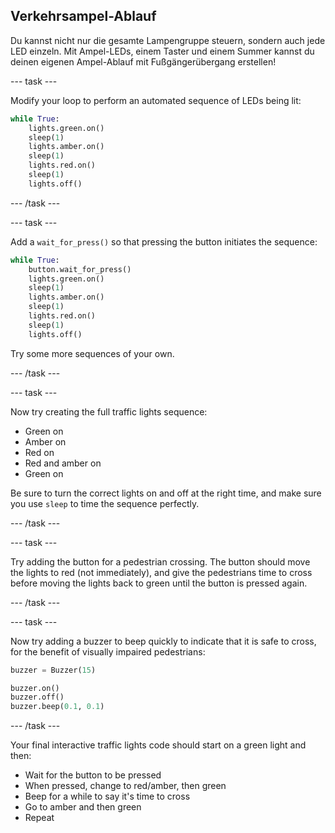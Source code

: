 ## Verkehrsampel-Ablauf

Du kannst nicht nur die gesamte Lampengruppe steuern, sondern auch jede LED einzeln. Mit Ampel-LEDs, einem Taster und einem Summer kannst du deinen eigenen Ampel-Ablauf mit Fußgängerübergang erstellen!

\--- task \---

Modify your loop to perform an automated sequence of LEDs being lit:

```python
while True:
    lights.green.on()
    sleep(1)
    lights.amber.on()
    sleep(1)
    lights.red.on()
    sleep(1)
    lights.off()
```

\--- /task \---

\--- task \---

Add a `wait_for_press()` so that pressing the button initiates the sequence:

```python
while True:
    button.wait_for_press()
    lights.green.on()
    sleep(1)
    lights.amber.on()
    sleep(1)
    lights.red.on()
    sleep(1)
    lights.off()
```

Try some more sequences of your own.

\--- /task \---

\--- task \---

Now try creating the full traffic lights sequence:

- Green on
- Amber on
- Red on
- Red and amber on
- Green on

Be sure to turn the correct lights on and off at the right time, and make sure you use `sleep` to time the sequence perfectly.

\--- /task \---

\--- task \---

Try adding the button for a pedestrian crossing. The button should move the lights to red (not immediately), and give the pedestrians time to cross before moving the lights back to green until the button is pressed again.

\--- /task \---

\--- task \---

Now try adding a buzzer to beep quickly to indicate that it is safe to cross, for the benefit of visually impaired pedestrians:

```python
buzzer = Buzzer(15)

buzzer.on()
buzzer.off()
buzzer.beep(0.1, 0.1)
```

\--- /task \---

Your final interactive traffic lights code should start on a green light and then:

- Wait for the button to be pressed
- When pressed, change to red/amber, then green
- Beep for a while to say it's time to cross
- Go to amber and then green
- Repeat